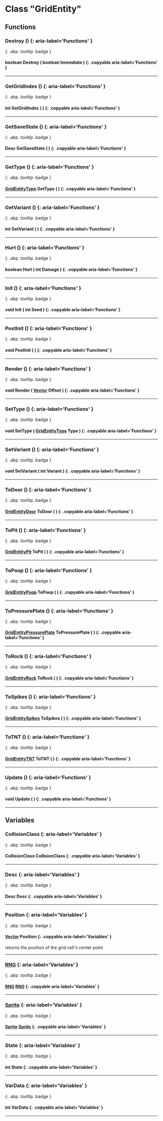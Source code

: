 # Class "GridEntity"
## Functions
### Destroy () {: aria-label='Functions' }
[ ](#){: .abp .tooltip .badge }
#### boolean Destroy ( boolean Immediate ) {: .copyable aria-label='Functions' }

___ 
### GetGridIndex () {: aria-label='Functions' }
[ ](#){: .abp .tooltip .badge }
#### int GetGridIndex ( ) {: .copyable aria-label='Functions' }

___ 
### GetSaveState () {: aria-label='Functions' }
[ ](#){: .abp .tooltip .badge }
#### Desc GetSaveState ( ) {: .copyable aria-label='Functions' }

___ 
### GetType () {: aria-label='Functions' }
[ ](#){: .abp .tooltip .badge }
#### [GridEntityType](../enums/GridEntityType) GetType ( ) {: .copyable aria-label='Functions' }

___ 
### GetVariant () {: aria-label='Functions' }
[ ](#){: .abp .tooltip .badge }
#### int GetVariant ( ) {: .copyable aria-label='Functions' }

___ 
### Hurt () {: aria-label='Functions' }
[ ](#){: .abp .tooltip .badge }
#### boolean Hurt ( int Damage ) {: .copyable aria-label='Functions' }

___ 
### Init () {: aria-label='Functions' }
[ ](#){: .abp .tooltip .badge }
#### void Init ( int Seed ) {: .copyable aria-label='Functions' }

___ 
### PostInit () {: aria-label='Functions' }
[ ](#){: .abp .tooltip .badge }
#### void PostInit ( ) {: .copyable aria-label='Functions' }

___ 
### Render () {: aria-label='Functions' }
[ ](#){: .abp .tooltip .badge }
#### void Render ( [Vector](../Vector) Offset ) {: .copyable aria-label='Functions' }

___ 
### SetType () {: aria-label='Functions' }
[ ](#){: .abp .tooltip .badge }
#### void SetType ( [GridEntityType](../enums/GridEntityType) Type ) {: .copyable aria-label='Functions' }

___ 
### SetVariant () {: aria-label='Functions' }
[ ](#){: .abp .tooltip .badge }
#### void SetVariant ( int Variant ) {: .copyable aria-label='Functions' }

___ 
### ToDoor () {: aria-label='Functions' }
[ ](#){: .abp .tooltip .badge }
#### [GridEntityDoor](../GridEntityDoor) ToDoor ( ) {: .copyable aria-label='Functions' }

___ 
### ToPit () {: aria-label='Functions' }
[ ](#){: .abp .tooltip .badge }
#### [GridEntityPit](../GridEntityPit) ToPit ( ) {: .copyable aria-label='Functions' }

___ 
### ToPoop () {: aria-label='Functions' }
[ ](#){: .abp .tooltip .badge }
#### [GridEntityPoop](../GridEntityPoop) ToPoop ( ) {: .copyable aria-label='Functions' }

___ 
### ToPressurePlate () {: aria-label='Functions' }
[ ](#){: .abp .tooltip .badge }
#### [GridEntityPressurePlate](../GridEntityPressurePlate) ToPressurePlate ( ) {: .copyable aria-label='Functions' }

___ 
### ToRock () {: aria-label='Functions' }
[ ](#){: .abp .tooltip .badge }
#### [GridEntityRock](../GridEntityRock) ToRock ( ) {: .copyable aria-label='Functions' }

___ 
### ToSpikes () {: aria-label='Functions' }
[ ](#){: .abp .tooltip .badge }
#### [GridEntitySpikes](../GridEntitySpikes) ToSpikes ( ) {: .copyable aria-label='Functions' }

___ 
### ToTNT () {: aria-label='Functions' }
[ ](#){: .abp .tooltip .badge }
#### [GridEntityTNT](../GridEntityTNT) ToTNT ( ) {: .copyable aria-label='Functions' }

___ 
### Update () {: aria-label='Functions' }
[ ](#){: .abp .tooltip .badge }
#### void Update ( ) {: .copyable aria-label='Functions' }

___ 
## Variables
### CollisionClass {: aria-label='Variables' }
[ ](#){: .abp .tooltip .badge }
#### CollisionClass CollisionClass  {: .copyable aria-label='Variables' }

___ 
### Desc {: aria-label='Variables' }
[ ](#){: .abp .tooltip .badge }
#### Desc Desc  {: .copyable aria-label='Variables' }

___ 
### Position {: aria-label='Variables' }
[ ](#){: .abp .tooltip .badge }
####  [Vector](../Vector) Position  {: .copyable aria-label='Variables' }
returns the position of the grid cell's center point 
___ 
### [RNG](../RNG) {: aria-label='Variables' }
[ ](#){: .abp .tooltip .badge }
#### [RNG](../RNG) [RNG](../RNG)  {: .copyable aria-label='Variables' }

___ 
### [Sprite](../Sprite) {: aria-label='Variables' }
[ ](#){: .abp .tooltip .badge }
#### [Sprite](../Sprite) [Sprite](../Sprite)  {: .copyable aria-label='Variables' }

___ 
### State {: aria-label='Variables' }
[ ](#){: .abp .tooltip .badge }
#### int State  {: .copyable aria-label='Variables' }

___ 
### VarData {: aria-label='Variables' }
[ ](#){: .abp .tooltip .badge }
#### int VarData  {: .copyable aria-label='Variables' }

___ 
